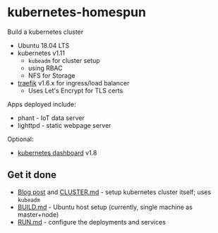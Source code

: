 # kubernetes-homespun

Build a kubernetes cluster

 - Ubuntu 18.04 LTS
 - kubernetes v1.11
   - `kubeadm` for cluster setup
   - using RBAC
   - NFS for Storage
 - [traefik](https://github.com/containous/traefik) v1.6.x for ingress/load balancer
   - Uses Let's Encrypt for TLS certs

 Apps deployed include:

  - phant - IoT data server
  - lighttpd - static webpage server

 Optional:
  - [kubernetes dashboard](https://github.com/kubernetes/dashboard) v1.8

## Get it done

  - [Blog post](https://idcrook.github.io/Kubernetes-Ubuntu-18.04-Bare-Metal-Single-Host/) and [CLUSTER.md](CLUSTER.md) - setup kubernetes cluster itself; uses `kubeadm`
  - [BUILD.md](BUILD.md) - Ubuntu host setup (currently, single machine as master+node)
  - [RUN.md](RUN.md) - configure the deployments and services
